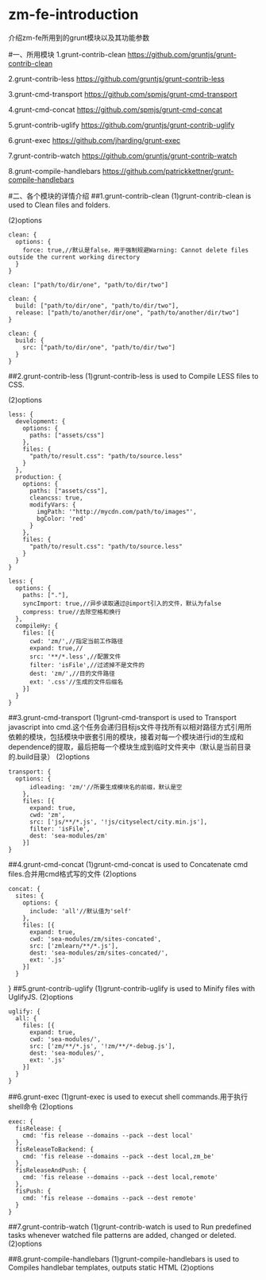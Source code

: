 zm-fe-introduction
==================

介绍zm-fe所用到的grunt模块以及其功能参数

#一、所用模块
1.grunt-contrib-clean https://github.com/gruntjs/grunt-contrib-clean

2.grunt-contrib-less https://github.com/gruntjs/grunt-contrib-less

3.grunt-cmd-transport https://github.com/spmjs/grunt-cmd-transport

4.grunt-cmd-concat https://github.com/spmjs/grunt-cmd-concat

5.grunt-contrib-uglify https://github.com/gruntjs/grunt-contrib-uglify

6.grunt-exec https://github.com/jharding/grunt-exec

7.grunt-contrib-watch https://github.com/gruntjs/grunt-contrib-watch

8.grunt-compile-handlebars https://github.com/patrickkettner/grunt-compile-handlebars

#二、各个模块的详情介绍
##1.grunt-contrib-clean
(1)grunt-contrib-clean is used to Clean files and folders.

(2)options

    clean: {
      options: {
        force: true,//默认是false，用于强制规避Warning: Cannot delete files outside the current working directory
      }
    }  
    
    clean: ["path/to/dir/one", "path/to/dir/two"]
    
    clean: {
      build: ["path/to/dir/one", "path/to/dir/two"],
      release: ["path/to/another/dir/one", "path/to/another/dir/two"]
    }
    
    clean: {
      build: {
        src: ["path/to/dir/one", "path/to/dir/two"]
      }
    }
##2.grunt-contrib-less
(1)grunt-contrib-less is used to Compile LESS files to CSS.

(2)options

    less: {
      development: {
        options: {
          paths: ["assets/css"]
        },
        files: {
          "path/to/result.css": "path/to/source.less"
        }
      },
      production: {
        options: {
          paths: ["assets/css"],
          cleancss: true,
          modifyVars: {
            imgPath: '"http://mycdn.com/path/to/images"',
            bgColor: 'red'
          }
        },
        files: {
          "path/to/result.css": "path/to/source.less"
        }
      }
    }
    
    less: {
      options: {
        paths: ["."],
        syncImport: true,//异步读取通过@import引入的文件，默认为false
        compress: true//去除空格和换行
      },
      compileHy: {
        files: [{
          cwd: 'zm/',//指定当前工作路径
          expand: true,//
          src: '**/*.less',//配置文件
          filter: 'isFile',//过滤掉不是文件的
          dest: 'zm/',//目的文件路径
          ext: '.css'//生成的文件后缀名
        }]
      }
    }
    
##3.grunt-cmd-transport
(1)grunt-cmd-transport is used to Transport javascript into cmd.这个任务会递归目标js文件寻找所有以相对路径方式引用所依赖的模块，包括模块中嵌套引用的模块，接着对每一个模块进行id的生成和dependence的提取，最后把每一个模块生成到临时文件夹中（默认是当前目录的.build目录）
(2)options

    transport: {
      options: {
          idleading: 'zm/'//所要生成模块名的前缀，默认是空
        },
        files: [{
          expand: true,
          cwd: 'zm',
          src: ['js/**/*.js', '!js/cityselect/city.min.js'],
          filter: 'isFile',
          dest: 'sea-modules/zm'
        }]
    }
##4.grunt-cmd-concat
(1)grunt-cmd-concat is used to Concatenate cmd files.合并用cmd格式写的文件
(2)options

    concat: {
      sites: {
        options: {
          include: 'all'//默认值为'self'
        },
        files: [{
          expand: true,
          cwd: 'sea-modules/zm/sites-concated',
          src: ['zmlearn/**/*.js'],
          dest: 'sea-modules/zm/sites-concated/',
          ext: '.js'
        }]
      }
  }
##5.grunt-contrib-uglify
(1)grunt-contrib-uglify is used to Minify files with UglifyJS.
(2)options

    uglify: {
      all: {
        files: [{
          expand: true,
          cwd: 'sea-modules/',
          src: ['zm/**/*.js', '!zm/**/*-debug.js'],
          dest: 'sea-modules/',
          ext: '.js'
        }]
      }
    }
    
##6.grunt-exec
(1)grunt-exec is used to execut shell commands.用于执行shell命令
(2)options

    exec: {
      fisRelease: {
        cmd: 'fis release --domains --pack --dest local'
      },
      fisReleaseToBackend: {
        cmd: 'fis release --domains --pack --dest local,zm_be'
      },
      fisReleaseAndPush: {
        cmd: 'fis release --domains --pack --dest local,remote'
      },
      fisPush: {
        cmd: 'fis release --domains --pack --dest remote'
      }
    }
##7.grunt-contrib-watch
(1)grunt-contrib-watch is used to Run predefined tasks whenever watched file patterns are added, changed or deleted.
(2)options 

##8.grunt-compile-handlebars
(1)grunt-compile-handlebars is used to Compiles handlebar templates, outputs static HTML
(2)options






    

